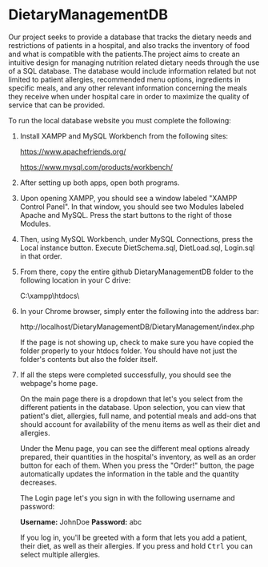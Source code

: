 # DietaryManagementDB

Our project seeks to provide a database that tracks the dietary needs and restrictions of patients in a hospital, and also tracks the inventory of food and what is compatible with the patients.The project aims to create an intuitive design for managing nutrition related dietary needs through the use of a SQL database. The database would include information related but not limited to patient allergies, recommended menu options, ingredients in specific meals, and any other relevant information concerning the meals they receive when under hospital care in order to maximize the quality of service that can be provided.

To run the local database website you must complete the following:

1. Install XAMPP and MySQL Workbench from the following sites:

    https://www.apachefriends.org/

    https://www.mysql.com/products/workbench/

2. After setting up both apps, open both programs.

3. Upon opening XAMPP, you should see a window labeled "XAMPP Control Panel". In that window, you should see two Modules labeled Apache and MySQL. Press the start buttons to the right of those Modules.

4. Then, using MySQL Workbench, under MySQL Connections, press the Local instance button. Execute DietSchema.sql, DietLoad.sql, Login.sql in that order.

5. From there, copy the entire github DietaryManagementDB folder to the following location in your C drive:

    C:\xampp\htdocs\

6. In your Chrome browser, simply enter the following into the address bar:
    
    http://localhost/DietaryManagementDB/DietaryManagement/index.php
    
    If the page is not showing up, check to make sure you have copied the folder properly to your htdocs folder. You should have not just the folder's contents but also the folder itself.

7. If all the steps were completed successfully, you should see the webpage's home page.

    On the main page there is a dropdown that let's you select from the different patients in the database. Upon selection, you can view that patient's diet, allergies, full name, and potential meals and        add-ons that should account for availability of the menu items as well as their diet and allergies.

   
    Under the Menu page, you can see the different meal options already prepared, their quantities in the hospital's inventory, as well as an order button for each of them. When you press the "Order!" button, the page automatically updates the information in the table and the quantity decreases.

    The Login page let's you sign in with the following username and password:

   **Username:** JohnDoe **Password:** abc
   
   If you log in, you'll be greeted with a form that lets you add a patient, their diet, as well as their allergies. If you press and hold <kbd>Ctrl</kbd> you can select multiple allergies.


